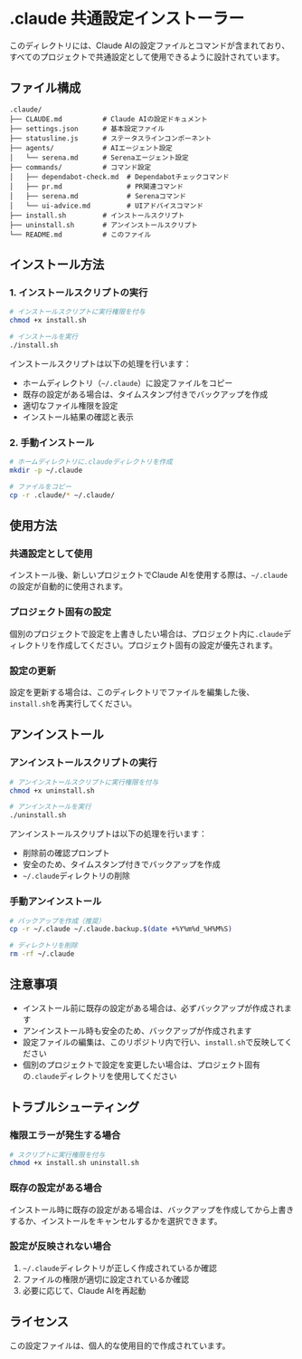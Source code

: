 # .claude 共通設定インストーラー

このディレクトリには、Claude AIの設定ファイルとコマンドが含まれており、すべてのプロジェクトで共通設定として使用できるように設計されています。

## ファイル構成

```
.claude/
├── CLAUDE.md          # Claude AIの設定ドキュメント
├── settings.json      # 基本設定ファイル
├── statusline.js      # ステータスラインコンポーネント
├── agents/            # AIエージェント設定
│   └── serena.md      # Serenaエージェント設定
├── commands/          # コマンド設定
│   ├── dependabot-check.md  # Dependabotチェックコマンド
│   ├── pr.md                # PR関連コマンド
│   ├── serena.md            # Serenaコマンド
│   └── ui-advice.md         # UIアドバイスコマンド
├── install.sh         # インストールスクリプト
├── uninstall.sh       # アンインストールスクリプト
└── README.md          # このファイル
```

## インストール方法

### 1. インストールスクリプトの実行

```bash
# インストールスクリプトに実行権限を付与
chmod +x install.sh

# インストールを実行
./install.sh
```

インストールスクリプトは以下の処理を行います：

- ホームディレクトリ（`~/.claude`）に設定ファイルをコピー
- 既存の設定がある場合は、タイムスタンプ付きでバックアップを作成
- 適切なファイル権限を設定
- インストール結果の確認と表示

### 2. 手動インストール

```bash
# ホームディレクトリに.claudeディレクトリを作成
mkdir -p ~/.claude

# ファイルをコピー
cp -r .claude/* ~/.claude/
```

## 使用方法

### 共通設定として使用

インストール後、新しいプロジェクトでClaude AIを使用する際は、`~/.claude`の設定が自動的に使用されます。

### プロジェクト固有の設定

個別のプロジェクトで設定を上書きしたい場合は、プロジェクト内に`.claude`ディレクトリを作成してください。プロジェクト固有の設定が優先されます。

### 設定の更新

設定を更新する場合は、このディレクトリでファイルを編集した後、`install.sh`を再実行してください。

## アンインストール

### アンインストールスクリプトの実行

```bash
# アンインストールスクリプトに実行権限を付与
chmod +x uninstall.sh

# アンインストールを実行
./uninstall.sh
```

アンインストールスクリプトは以下の処理を行います：

- 削除前の確認プロンプト
- 安全のため、タイムスタンプ付きでバックアップを作成
- `~/.claude`ディレクトリの削除

### 手動アンインストール

```bash
# バックアップを作成（推奨）
cp -r ~/.claude ~/.claude.backup.$(date +%Y%m%d_%H%M%S)

# ディレクトリを削除
rm -rf ~/.claude
```

## 注意事項

- インストール前に既存の設定がある場合は、必ずバックアップが作成されます
- アンインストール時も安全のため、バックアップが作成されます
- 設定ファイルの編集は、このリポジトリ内で行い、`install.sh`で反映してください
- 個別のプロジェクトで設定を変更したい場合は、プロジェクト固有の`.claude`ディレクトリを使用してください

## トラブルシューティング

### 権限エラーが発生する場合

```bash
# スクリプトに実行権限を付与
chmod +x install.sh uninstall.sh
```

### 既存の設定がある場合

インストール時に既存の設定がある場合は、バックアップを作成してから上書きするか、インストールをキャンセルするかを選択できます。

### 設定が反映されない場合

1. `~/.claude`ディレクトリが正しく作成されているか確認
2. ファイルの権限が適切に設定されているか確認
3. 必要に応じて、Claude AIを再起動

## ライセンス

この設定ファイルは、個人的な使用目的で作成されています。
